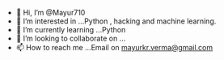 - 👋 Hi, I’m @Mayur710
- 👀 I’m interested in ...Python , hacking and machine learning.
- 🌱 I’m currently learning ...Python
- 💞️ I’m looking to collaborate on ...
- 📫 How to reach me ...Email on mayurkr.verma@gmail.com

<!---
Mayur710/Mayur710 is a ✨ special ✨ repository because its `README.md` (this file) appears on your GitHub profile.
You can click the Preview link to take a look at your changes.
--->
